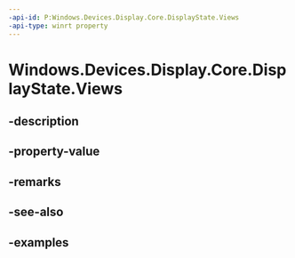 ```yaml
---
-api-id: P:Windows.Devices.Display.Core.DisplayState.Views
-api-type: winrt property
---
```


<!-- Property syntax.
public IVectorView<DisplayView> Views { get; }
-->

# Windows.Devices.Display.Core.DisplayState.Views

## -description

## -property-value

## -remarks

## -see-also

## -examples

